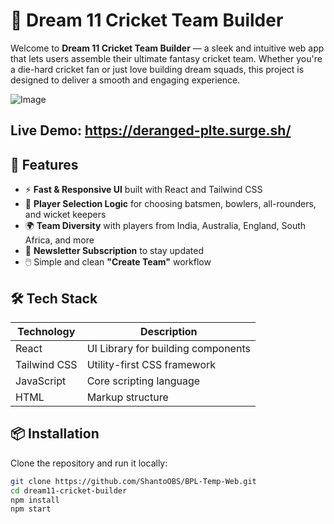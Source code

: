 # 🏏 Dream 11 Cricket Team Builder

Welcome to **Dream 11 Cricket Team Builder** — a sleek and intuitive web app that lets users assemble their ultimate fantasy cricket team. Whether you're a die-hard cricket fan or just love building dream squads, this project is designed to deliver a smooth and engaging experience.

![Image](https://github.com/user-attachments/assets/a7d0a813-fb5a-4c52-a5cb-13fcb3ad7b8a)

## Live Demo: https://deranged-plte.surge.sh/

## 🚀 Features

- ⚡ **Fast & Responsive UI** built with React and Tailwind CSS
- 🧠 **Player Selection Logic** for choosing batsmen, bowlers, all-rounders, and wicket keepers
- 🌍 **Team Diversity** with players from India, Australia, England, South Africa, and more
- 📩 **Newsletter Subscription** to stay updated
- 🖱️ Simple and clean **"Create Team"** workflow

## 🛠️ Tech Stack

| Technology     | Description                          |
|----------------|--------------------------------------|
| React          | UI Library for building components   |
| Tailwind CSS   | Utility-first CSS framework          |
| JavaScript     | Core scripting language              |
| HTML           | Markup structure                     |



## 📦 Installation

Clone the repository and run it locally:

```bash
git clone https://github.com/ShantoOBS/BPL-Temp-Web.git
cd dream11-cricket-builder
npm install
npm start
